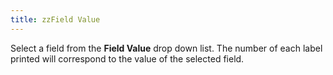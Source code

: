 ```yaml
---
title: zzField Value
---
```



Select a field from the **Field Value**  drop down list. The number of each label printed will correspond to the  value of the selected field.

